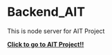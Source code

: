 # Backend_AIT

This is node server for AIT Project

**[Click to go to AIT Project!!](https://github.com/YMistake/Application-for-Industrial-Training-Course)**

